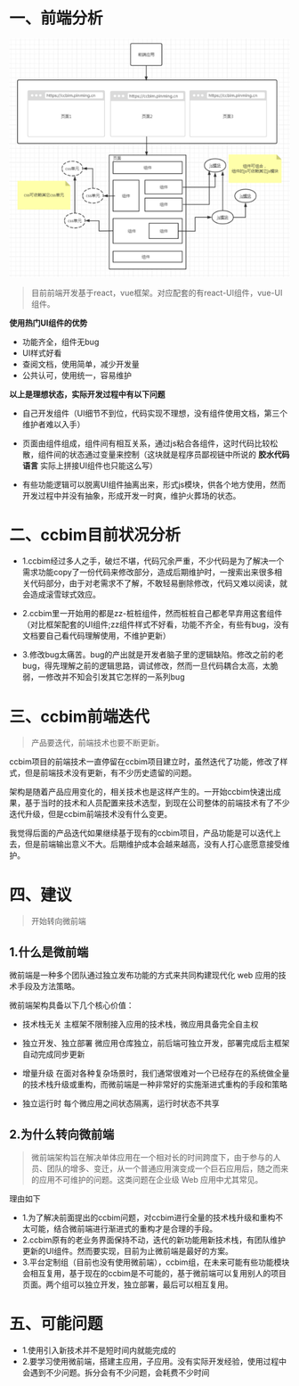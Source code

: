 # 一、前端分析

![前端应用](../front/frontApp.png)

> 目前前端开发基于react，vue框架。对应配套的有react-UI组件，vue-UI组件。

**使用热门UI组件的优势**

* 功能齐全，组件无bug
* UI样式好看
* 查阅文档，使用简单，减少开发量
* 公共认可，使用统一，容易维护

**以上是理想状态，实际开发过程中有以下问题**

* 自己开发组件（UI细节不到位，代码实现不理想，没有组件使用文档，第三个维护者难以入手）

* 页面由组件组成，组件间有相互关系，通过js粘合各组件，这时代码比较松散，组件间的状态通过变量来控制（这块就是程序员鄙视链中所说的 **胶水代码语言** 实际上拼接UI组件也只能这么写） 

* 有些功能逻辑可以脱离UI组件抽离出来，形式js模块，供各个地方使用，然而开发过程中并没有抽象，形成开发一时爽，维护火葬场的状态。

# 二、ccbim目前状况分析

* 1.ccbim经过多人之手，破烂不堪，代码冗余严重，不少代码是为了解决一个需求功能copy了一份代码来修改部分，造成后期维护时，一搜索出来很多相关代码部分，由于对老需求不了解，不敢轻易删除修改，代码又难以阅读，就会造成滚雪球式效应。

* 2.ccbim里一开始用的都是zz-桩桩组件，然而桩桩自己都老早弃用这套组件（对比框架配套的UI组件;zz组件样式不好看，功能不齐全，有些有bug，没有文档要自己看代码理解使用，不维护更新）

* 3.修改bug太痛苦。bug的产出就是开发者脑子里的逻辑缺陷。修改之前的老bug，得先理解之前的逻辑思路，调试修改，然而一旦代码耦合太高，太脆弱，一修改并不知会引发其它怎样的一系列bug

# 三、ccbim前端迭代

> 产品要迭代，前端技术也要不断更新。

ccbim项目的前端技术一直停留在ccbim项目建立时，虽然迭代了功能，修改了样式，但是前端技术没有更新，有不少历史遗留的问题。

架构是随着产品应用变化的，相关技术也是这样产生的。一开始ccbim快速出成果，基于当时的技术和人员配置来技术选型，到现在公司整体的前端技术有了不少迭代升级，但是ccbim前端技术没有什么变更。

我觉得后面的产品迭代如果继续基于现有的ccbim项目，产品功能是可以迭代上去，但是前端输出意义不大。后期维护成本会越来越高，没有人打心底愿意接受维护。

# 四、建议

> 开始转向微前端

## 1.什么是微前端

微前端是一种多个团队通过独立发布功能的方式来共同构建现代化 web 应用的技术手段及方法策略。

微前端架构具备以下几个核心价值：

* 技术栈无关
主框架不限制接入应用的技术栈，微应用具备完全自主权

* 独立开发、独立部署
微应用仓库独立，前后端可独立开发，部署完成后主框架自动完成同步更新

* 增量升级
在面对各种复杂场景时，我们通常很难对一个已经存在的系统做全量的技术栈升级或重构，而微前端是一种非常好的实施渐进式重构的手段和策略

* 独立运行时
每个微应用之间状态隔离，运行时状态不共享

## 2.为什么转向微前端

> 微前端架构旨在解决单体应用在一个相对长的时间跨度下，由于参与的人员、团队的增多、变迁，从一个普通应用演变成一个巨石应用后，随之而来的应用不可维护的问题。这类问题在企业级 Web 应用中尤其常见。

理由如下

* 1.为了解决前面提出的ccbim问题，对ccbim进行全量的技术栈升级和重构不太可能，结合微前端进行渐进式的重构才是合理的手段。
* 2.ccbim原有的老业务界面保持不动，迭代的新功能用新技术栈，有团队维护更新的UI组件。然而要实现，目前为止微前端是最好的方案。
* 3.平台定制组（目前也没有使用微前端），ccbim组，在未来可能有些功能模块会相互复用，基于现在的ccbim是不可能的，基于微前端可以复用别人的项目页面。两个组可以独立开发，独立部署，最后可以相互复用。

# 五、可能问题

* 1.使用引入新技术并不是短时间内就能完成的
* 2.要学习使用微前端，搭建主应用，子应用。没有实际开发经验，使用过程中会遇到不少问题。拆分会有不少问题，会耗费不少时间
